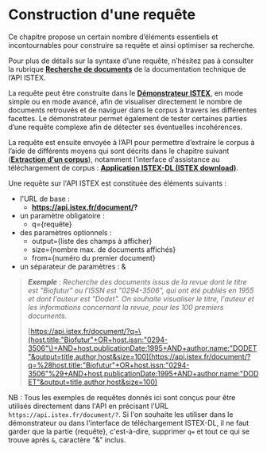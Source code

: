 # Construction d'une requête

Ce chapitre propose un certain nombre d’éléments essentiels et incontournables pour construire sa requête et ainsi optimiser sa recherche.

Pour plus de détails sur la syntaxe d’une requête, n’hésitez pas à consulter la rubrique [**Recherche de documents**](../../api/search/) de la documentation technique de l’API ISTEX.

La requête peut être construite dans le [**Démonstrateur ISTEX**](http://demo.istex.fr/), en mode simple ou en mode avancé, afin de visualiser directement le nombre de documents retrouvés et de naviguer dans le corpus à travers les différentes facettes. Le démonstrateur permet également de tester certaines parties d’une requête complexe afin de détecter ses éventuelles incohérences.

La requête est ensuite envoyée à l’API pour permettre d’extraire le corpus à l’aide de différents moyens qui sont décrits dans le chapitre suivant \([**Extraction d'un corpus**](../extraction/)\), notamment l’interface d'assistance au téléchargement de corpus : [**Application ISTEX-DL \(ISTEX download\)**](../extraction/istex-dl.md).

Une requête sur l'API ISTEX est constituée des éléments suivants :

* l'URL de base : 
  * **https://api.istex.fr/document/?**
* un paramètre obligatoire : 
  * q={requête}
* des paramètres optionnels : 
  * output={liste des champs à afficher}
  * size={nombre max. de documents affichés}
  * from={numéro du premier document}
* un séparateur de paramètres : &

> _**Exemple**_ : _Recherche des documents issus de la revue dont le titre est "Biofutur" ou l'ISSN est "0294-3506", qui ont été publiés en 1955 et dont l'auteur est "Dodet". On souhaite visualiser le titre, l'auteur et les informations concernant la revue, pour les 100 premiers documents._
>
> [https://api.istex.fr/document/?q=\(host.title:"Biofutur"+OR+host.issn:"0294-3506"\)+AND+host.publicationDate:1995+AND+author.name:"DODET"&output=title,author,host&size=100](https://api.istex.fr/document/?q=%28host.title:"Biofutur"+OR+host.issn:"0294-3506"%29+AND+host.publicationDate:1995+AND+author.name:"DODET"&output=title,author,host&size=100)

NB : Tous les exemples de requêtes donnés ici sont conçus pour être utilisés directement dans l'API en précisant l'URL `https://api.istex.fr/document/?`. Si l'on souhaite les utiliser dans le démonstrateur ou dans l'interface de téléchargement ISTEX-DL, il ne faut garder que la partie {requête}, c'est-à-dire, supprimer `q=` et tout ce qui se trouve après `&`, caractère "&" inclus.

